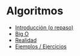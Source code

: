 # Algoritmos

- [Introducción (o repaso)](intro.md)
- [Big O](theBigO.md)
- [Realidad](realidad.md)
- [Ejemplos / Ejercicios](ejemplosEjercicios.md)
